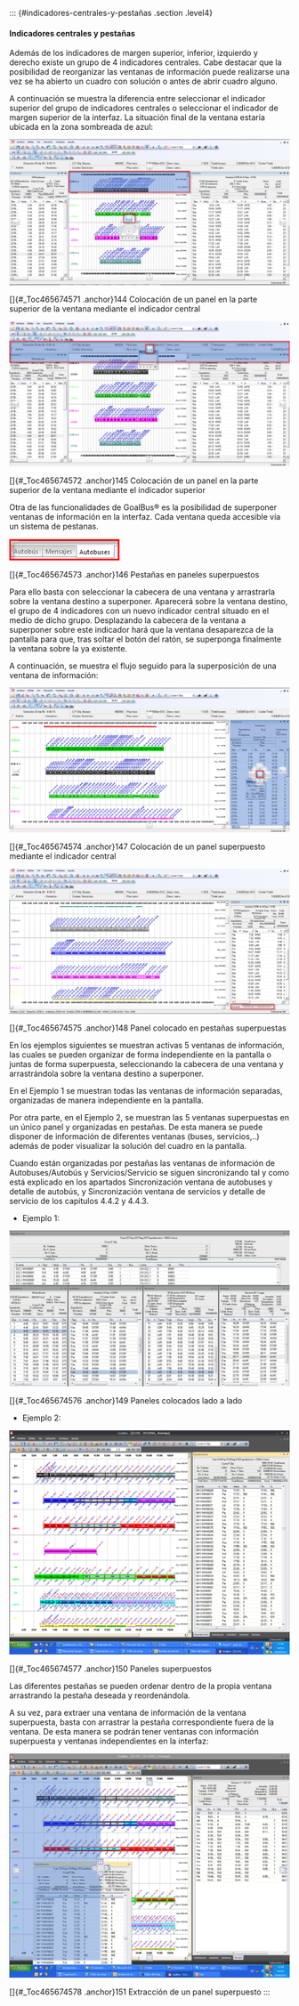 ::: {#indicadores-centrales-y-pestañas .section .level4}
#### Indicadores centrales y pestañas

Además de los indicadores de margen superior, inferior, izquierdo y
derecho existe un grupo de 4 indicadores centrales. Cabe destacar que la
posibilidad de reorganizar las ventanas de información puede realizarse
una vez se ha abierto un cuadro con solución o antes de abrir cuadro
alguno.

A continuación se muestra la diferencia entre seleccionar el indicador
superior del grupo de indicadores centrales o seleccionar el indicador
de margen superior de la interfaz. La situación final de la ventana
estaría ubicada en la zona sombreada de azul:

![](../media/file225.png)

[]{#_Toc465674571 .anchor}144 Colocación de un panel en la parte
superior de la ventana mediante el indicador central

![](../media/file226.png)

[]{#_Toc465674572 .anchor}145 Colocación de un panel en la parte
superior de la ventana mediante el indicador superior

Otra de las funcionalidades de GoalBus® es la posibilidad de superponer
ventanas de información en la interfaz. Cada ventana queda accesible vía
un sistema de pestanas.

![](../media/file227.png)

[]{#_Toc465674573 .anchor}146 Pestañas en paneles superpuestos

Para ello basta con seleccionar la cabecera de una ventana y arrastrarla
sobre la ventana destino a superponer. Aparecerá sobre la ventana
destino, el grupo de 4 indicadores con un nuevo indicador central
situado en el medio de dicho grupo. Desplazando la cabecera de la
ventana a superponer sobre este indicador hará que la ventana
desaparezca de la pantalla para que, tras soltar el botón del ratón, se
superponga finalmente la ventana sobre la ya existente.

A continuación, se muestra el flujo seguido para la superposición de una
ventana de información:

![](../media/file228.png)

[]{#_Toc465674574 .anchor}147 Colocación de un panel superpuesto
mediante el indicador central

![](../media/file229.png)

[]{#_Toc465674575 .anchor}148 Panel colocado en pestañas superpuestas

En los ejemplos siguientes se muestran activas 5 ventanas de
información, las cuales se pueden organizar de forma independiente en la
pantalla o juntas de forma superpuesta, seleccionando la cabecera de una
ventana y arrastrándola sobre la ventana destino a superponer.

En el Ejemplo 1 se muestran todas las ventanas de información separadas,
organizadas de manera independiente en la pantalla.

Por otra parte, en el Ejemplo 2, se muestran las 5 ventanas superpuestas
en un único panel y organizadas en pestañas. De esta manera se puede
disponer de información de diferentes ventanas (buses, servicios,..)
además de poder visualizar la solución del cuadro en la pantalla.

Cuando están organizadas por pestañas las ventanas de información de
Autobuses/Autobús y Servicios/Servicio se siguen sincronizando tal y
como está explicado en los apartados Sincronización ventana de autobuses
y detalle de autobús, y Sincronización ventana de servicios y detalle de
servicio de los capítulos 4.4.2 y 4.4.3.

-   Ejemplo 1:

![](../media/file230.png)

[]{#_Toc465674576 .anchor}149 Paneles colocados lado a lado

-   Ejemplo 2:

![](../media/file231.png)

[]{#_Toc465674577 .anchor}150 Paneles superpuestos

Las diferentes pestañas se pueden ordenar dentro de la propia ventana
arrastrando la pestaña deseada y reordenándola.

A su vez, para extraer una ventana de información de la ventana
superpuesta, basta con arrastrar la pestaña correspondiente fuera de la
ventana. De esta manera se podrán tener ventanas con información
superpuesta y ventanas independientes en la interfaz:

![](../media/file232.png)

[]{#_Toc465674578 .anchor}151 Extracción de un panel superpuesto
:::
